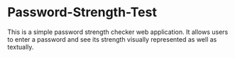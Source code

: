 # Password-Strength-Test
This is a simple password strength checker web application. It allows users to enter a password and see its strength visually represented as well as textually.
